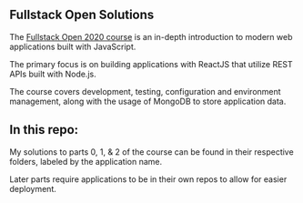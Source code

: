 ## Fullstack Open Solutions

The [Fullstack Open 2020 course](https://fullstackopen.com/en/ "Fullstack Open 2020") is an in-depth introduction to modern web applications built with JavaScript.

The primary focus is on building applications with ReactJS that utilize REST APIs built with Node.js. 

The course covers development, testing, configuration and environment management, along with the usage of MongoDB to store application data.

## In this repo:

My solutions to parts 0, 1, & 2 of the course can be found in their respective folders, labeled by the application name.

Later parts require applications to be in their own repos to allow for easier deployment.
